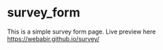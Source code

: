 survey_form
=======
This is a simple survey form page. Live preview here https://webabir.github.io/survey/
